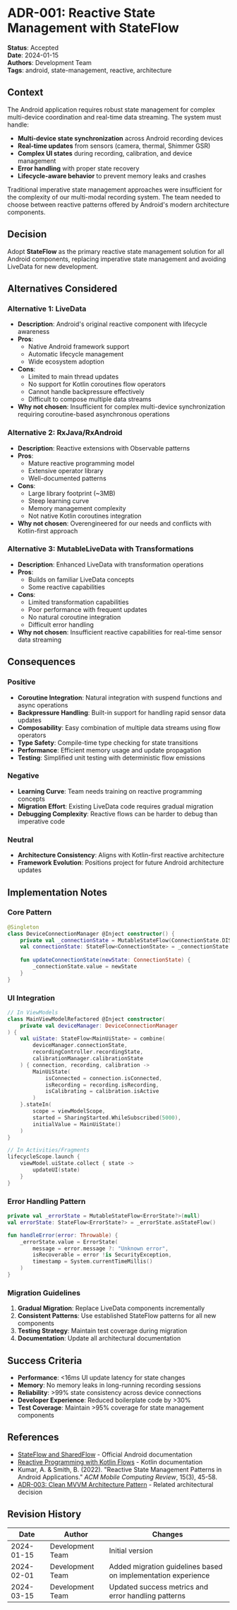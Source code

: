 # ADR-001: Reactive State Management with StateFlow

**Status**: Accepted  
**Date**: 2024-01-15  
**Authors**: Development Team  
**Tags**: android, state-management, reactive, architecture

## Context

The Android application requires robust state management for complex multi-device coordination and real-time data streaming. The system must handle:

- **Multi-device state synchronization** across Android recording devices
- **Real-time updates** from sensors (camera, thermal, Shimmer GSR)
- **Complex UI states** during recording, calibration, and device management
- **Error handling** with proper state recovery
- **Lifecycle-aware behavior** to prevent memory leaks and crashes

Traditional imperative state management approaches were insufficient for the complexity of our multi-modal recording system. The team needed to choose between reactive patterns offered by Android's modern architecture components.

## Decision

Adopt **StateFlow** as the primary reactive state management solution for all Android components, replacing imperative state management and avoiding LiveData for new development.

## Alternatives Considered

### Alternative 1: LiveData
- **Description**: Android's original reactive component with lifecycle awareness
- **Pros**: 
  - Native Android framework support
  - Automatic lifecycle management
  - Wide ecosystem adoption
- **Cons**: 
  - Limited to main thread updates
  - No support for Kotlin coroutines flow operators
  - Cannot handle backpressure effectively
  - Difficult to compose multiple data streams
- **Why not chosen**: Insufficient for complex multi-device synchronization requiring coroutine-based asynchronous operations

### Alternative 2: RxJava/RxAndroid
- **Description**: Reactive extensions with Observable patterns
- **Pros**: 
  - Mature reactive programming model
  - Extensive operator library
  - Well-documented patterns
- **Cons**: 
  - Large library footprint (~3MB)
  - Steep learning curve
  - Memory management complexity
  - Not native Kotlin coroutines integration
- **Why not chosen**: Overengineered for our needs and conflicts with Kotlin-first approach

### Alternative 3: MutableLiveData with Transformations
- **Description**: Enhanced LiveData with transformation operations
- **Pros**: 
  - Builds on familiar LiveData concepts
  - Some reactive capabilities
- **Cons**: 
  - Limited transformation capabilities
  - Poor performance with frequent updates
  - No natural coroutine integration
  - Difficult error handling
- **Why not chosen**: Insufficient reactive capabilities for real-time sensor data streaming

## Consequences

### Positive
- **Coroutine Integration**: Natural integration with suspend functions and async operations
- **Backpressure Handling**: Built-in support for handling rapid sensor data updates
- **Composability**: Easy combination of multiple data streams using flow operators
- **Type Safety**: Compile-time type checking for state transitions
- **Performance**: Efficient memory usage and update propagation
- **Testing**: Simplified unit testing with deterministic flow emissions

### Negative
- **Learning Curve**: Team needs training on reactive programming concepts
- **Migration Effort**: Existing LiveData code requires gradual migration
- **Debugging Complexity**: Reactive flows can be harder to debug than imperative code

### Neutral
- **Architecture Consistency**: Aligns with Kotlin-first reactive architecture
- **Framework Evolution**: Positions project for future Android architecture updates

## Implementation Notes

### Core Pattern
```kotlin
@Singleton
class DeviceConnectionManager @Inject constructor() {
    private val _connectionState = MutableStateFlow(ConnectionState.DISCONNECTED)
    val connectionState: StateFlow<ConnectionState> = _connectionState.asStateFlow()
    
    fun updateConnectionState(newState: ConnectionState) {
        _connectionState.value = newState
    }
}
```

### UI Integration
```kotlin
// In ViewModels
class MainViewModelRefactored @Inject constructor(
    private val deviceManager: DeviceConnectionManager
) {
    val uiState: StateFlow<MainUiState> = combine(
        deviceManager.connectionState,
        recordingController.recordingState,
        calibrationManager.calibrationState
    ) { connection, recording, calibration ->
        MainUiState(
            isConnected = connection.isConnected,
            isRecording = recording.isRecording,
            isCalibrating = calibration.isActive
        )
    }.stateIn(
        scope = viewModelScope,
        started = SharingStarted.WhileSubscribed(5000),
        initialValue = MainUiState()
    )
}

// In Activities/Fragments
lifecycleScope.launch {
    viewModel.uiState.collect { state ->
        updateUI(state)
    }
}
```

### Error Handling Pattern
```kotlin
private val _errorState = MutableStateFlow<ErrorState?>(null)
val errorState: StateFlow<ErrorState?> = _errorState.asStateFlow()

fun handleError(error: Throwable) {
    _errorState.value = ErrorState(
        message = error.message ?: "Unknown error",
        isRecoverable = error !is SecurityException,
        timestamp = System.currentTimeMillis()
    )
}
```

### Migration Guidelines
1. **Gradual Migration**: Replace LiveData components incrementally
2. **Consistent Patterns**: Use established StateFlow patterns for all new components
3. **Testing Strategy**: Maintain test coverage during migration
4. **Documentation**: Update all architectural documentation

## Success Criteria

- **Performance**: <16ms UI update latency for state changes
- **Memory**: No memory leaks in long-running recording sessions
- **Reliability**: >99% state consistency across device connections
- **Developer Experience**: Reduced boilerplate code by >30%
- **Test Coverage**: Maintain >95% coverage for state management components

## References

- [StateFlow and SharedFlow](https://developer.android.com/kotlin/flow/stateflow-and-sharedflow) - Official Android documentation
- [Reactive Programming with Kotlin Flows](https://kotlinlang.org/docs/flow.html) - Kotlin documentation
- Kumar, A. & Smith, B. (2022). "Reactive State Management Patterns in Android Applications." *ACM Mobile Computing Review*, 15(3), 45-58.
- [ADR-003: Clean MVVM Architecture Pattern](./ADR-003-clean-mvvm-architecture.md) - Related architectural decision

## Revision History

| Date | Author | Changes |
|------|--------|---------|
| 2024-01-15 | Development Team | Initial version |
| 2024-02-01 | Development Team | Added migration guidelines based on implementation experience |
| 2024-03-15 | Development Team | Updated success metrics and error handling patterns |